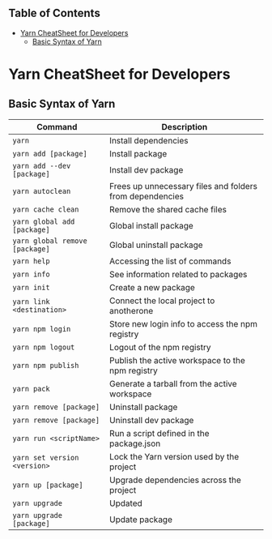 ## Table of Contents

- [Yarn CheatSheet for Developers](#yarn-cheatsheet-for-developers)
  - [Basic Syntax of Yarn](#basic-syntax-of-yarn)

# Yarn CheatSheet for Developers

## Basic Syntax of Yarn

| Command                         | Description                         |
| ------------------------------- | ----------------------------------- |
| `yarn`                          | Install dependencies                |
| `yarn add [package]`            | Install package                     |
| `yarn add --dev [package]`      | Install dev package                 |
| `yarn autoclean`                | Frees up unnecessary files and folders from dependencies|
| `yarn cache clean`              | Remove the shared cache files       |
| `yarn global add [package]`     | Global install package              |
| `yarn global remove [package]`  | Global uninstall package            |
| `yarn help`                     | Accessing the list of commands      |
| `yarn info`                     | See information related to packages |
| `yarn init`                     | Create a new package                |
| `yarn link <destination>`       | Connect the local project to anotherone  |
| `yarn npm login`                | Store new login info to access the npm registry |
| `yarn npm logout`               | Logout of the npm registry          |
| `yarn npm publish`              | Publish the active workspace to the npm registry |
| `yarn pack`                     | Generate a tarball from the active workspace |
| `yarn remove [package]`         | Uninstall package                   |
| `yarn remove [package]`         | Uninstall dev package               |
| `yarn run <scriptName>`         | Run a script defined in the package.json |
| `yarn set version <version>`    | Lock the Yarn version used by the project |
| `yarn up [package]`             | Upgrade dependencies across the project|
| `yarn upgrade`                  | Updated                             |
| `yarn upgrade [package]`        | Update package                      |
